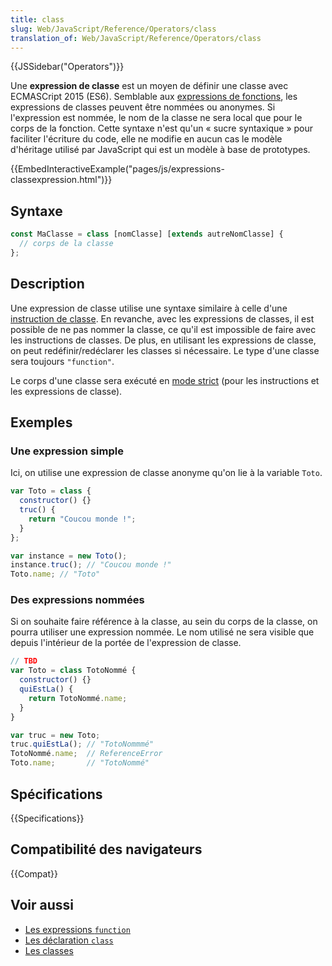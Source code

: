 ```yaml
---
title: class
slug: Web/JavaScript/Reference/Operators/class
translation_of: Web/JavaScript/Reference/Operators/class
---
```


{{JSSidebar("Operators")}}

Une **expression de classe** est un moyen de définir une classe avec ECMASCript 2015 (ES6). Semblable aux [expressions de fonctions](/fr/docs/Web/JavaScript/Reference/Opérateurs/L_opérateur_function), les expressions de classes peuvent être nommées ou anonymes. Si l'expression est nommée, le nom de la classe ne sera local que pour le corps de la fonction. Cette syntaxe n'est qu'un « sucre syntaxique » pour faciliter l'écriture du code, elle ne modifie en aucun cas le modèle d'héritage utilisé par JavaScript qui est un modèle à base de prototypes.

{{EmbedInteractiveExample("pages/js/expressions-classexpression.html")}}

## Syntaxe

```js
const MaClasse = class [nomClasse] [extends autreNomClasse] {
  // corps de la classe
};
```

## Description

Une expression de classe utilise une syntaxe similaire à celle d'une [instruction de classe](/fr/docs/Web/JavaScript/Reference/Instructions/class). En revanche, avec les expressions de classes, il est possible de ne pas nommer la classe, ce qu'il est impossible de faire avec les instructions de classes. De plus, en utilisant les expressions de classe, on peut redéfinir/redéclarer les classes si nécessaire. Le type d'une classe sera toujours `"function"`.

Le corps d'une classe sera exécuté en [mode strict](/fr/docs/Web/JavaScript/Reference/Strict_mode) (pour les instructions et les expressions de classe).

## Exemples

### Une expression simple

Ici, on utilise une expression de classe anonyme qu'on lie à la variable `Toto`.

```js
var Toto = class {
  constructor() {}
  truc() {
    return "Coucou monde !";
  }
};

var instance = new Toto();
instance.truc(); // "Coucou monde !"
Toto.name; // "Toto"
```

### Des expressions nommées

Si on souhaite faire référence à la classe, au sein du corps de la classe, on pourra utiliser une expression nommée. Le nom utilisé ne sera visible que depuis l'intérieur de la portée de l'expression de classe.

```js
// TBD
var Toto = class TotoNommé {
  constructor() {}
  quiEstLa() {
    return TotoNommé.name;
  }
}

var truc = new Toto;
truc.quiEstLa(); // "TotoNommmé"
TotoNommé.name;  // ReferenceError
Toto.name;       // "TotoNommé"
```

## Spécifications

{{Specifications}}

## Compatibilité des navigateurs

{{Compat}}

## Voir aussi

- [Les expressions `function`](/fr/docs/Web/JavaScript/Reference/Opérateurs/L_opérateur_function)
- [Les déclaration `class`](/fr/docs/Web/JavaScript/Reference/Instructions/class)
- [Les classes](/fr/docs/Web/JavaScript/Reference/Classes)
